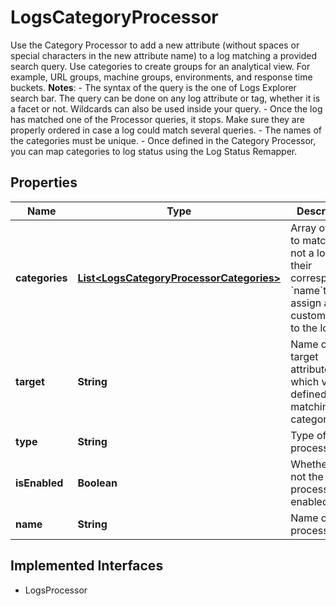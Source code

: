 

# LogsCategoryProcessor

Use the Category Processor to add a new attribute (without spaces or special characters in the new attribute name) to a log matching a provided search query. Use categories to create groups for an analytical view. For example, URL groups, machine groups, environments, and response time buckets.  **Notes**:  - The syntax of the query is the one of Logs Explorer search bar.   The query can be done on any log attribute or tag, whether it is a facet or not.   Wildcards can also be used inside your query. - Once the log has matched one of the Processor queries, it stops.   Make sure they are properly ordered in case a log could match several queries. - The names of the categories must be unique. - Once defined in the Category Processor, you can map categories to log status using the Log Status Remapper.
## Properties

Name | Type | Description | Notes
------------ | ------------- | ------------- | -------------
**categories** | [**List&lt;LogsCategoryProcessorCategories&gt;**](LogsCategoryProcessorCategories.md) | Array of filters to match or not a log and their corresponding &#x60;name&#x60;to assign a custom value to the log. | 
**target** | **String** | Name of the target attribute which value is defined by the matching category. | 
**type** | **String** | Type of processor. |  [readonly]
**isEnabled** | **Boolean** | Whether or not the processor is enabled. |  [optional]
**name** | **String** | Name of the processor. |  [optional]


## Implemented Interfaces

* LogsProcessor


